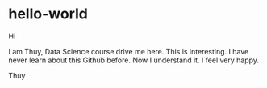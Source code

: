 # hello-world
Hi 

I am Thuy, Data Science course drive me here. This is interesting. I have never learn about this Github before. Now I understand it. I feel very happy.

Thuy
